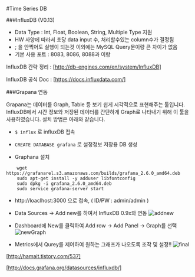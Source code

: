 #Time Series DB

###InfluxDB (V0.13)

 - Data Type : Int, Float, Boolean, String, Multiple Type 지원
 - HW 사양에 따라서 초당 data input 수, 처리할수있는 column수가 결정됨
 - ; 을 안찍어도 실행이 되는것 이외에는 MySQL Query문이랑 큰 차이가 없음
 - 기본 사용 포트 : 8083, 8086, 8088과
 이랑

InfluxDB 간략 정리 : [http://db-engines.com/en/system/InfluxDB]

InfluxDB 공식 Doc : [https://docs.influxdata.com/]


###Grapana 연동

 Grapana는 데이터를 Graph, Table 등 보기 쉽게 시각적으로 표현해주는 툴입니다. InfluxDB에서 시간 정보와 저장된
 데이터를 간단하게 Graph로 나타내기 위해 이 툴을 사용하였습니다. 설치 방법은 아래와 같습니다.

 - `$ influx` 로 influxDB 접속

 - `CREATE DATABASE grafana` 로 설정정보 저장용 DB 생성

 - Graphana 설치
~~~~
    wget https://grafanarel.s3.amazonaws.com/builds/grafana_2.6.0_amd64.deb
    sudo apt-get install -y adduser libfontconfig
    sudo dpkg -i grafana_2.6.0_amd64.deb
    sudo service grafana-server start
~~~~

 - http://loaclhost:3000 으로 접속, ( ID/PW : admin/admin )

 - Data Sources -> Add new를 하여서 InfluxDB 0.9x와 연동
![addnew](http://cfile30.uf.tistory.com/image/261EA347571438922BE5C1)

 - Dashboard에 New를 클릭하여 Add row -> Add Panel -> Graph를 선택
![newGraph](http://cfile1.uf.tistory.com/image/212721485714416319E0AD)

 - Metrics에서 Qurey를 제어하여 원하는 그래프가 나오도록 조작 및 설정!!
![final](http://cfile23.uf.tistory.com/image/2102784F5714478E0E969B)


[http://hamait.tistory.com/537]

[http://docs.grafana.org/datasources/influxdb/]
